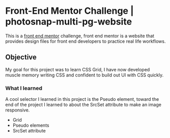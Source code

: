 # Front-End Mentor Challenge | photosnap-multi-pg-website
This is a [front end mentor](https://frontendmentor.io) challenge, front end mentor is a website that provides
design files for front end developers to practice real life workflows.



## Objective
My goal for this project was to learn CSS Grid, I have now developed muscle memory writing CSS and
confident to build out UI with CSS quickly.





   
### What I learned
A cool selector I learned in this project is the Pseudo element, toward the end of the project I learned to about 
the SrcSet attribute to make an image responsive.


+ Grid
+ Pseudo elements
+ SrcSet attribute

